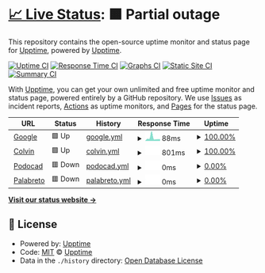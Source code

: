 # [📈 Live Status](https://upptime.github.io/upptime): <!--live status--> **🟧 Partial outage**

This repository contains the open-source uptime monitor and status page for [Upptime](https://upptime.js.org), powered by [Upptime](https://github.com/upptime/upptime).

[![Uptime CI](https://github.com/upptime/upptime/workflows/Uptime%20CI/badge.svg)](https://github.com/upptime/upptime/actions?query=workflow%3A%22Uptime+CI%22)
[![Response Time CI](https://github.com/upptime/upptime/workflows/Response%20Time%20CI/badge.svg)](https://github.com/upptime/upptime/actions?query=workflow%3A%22Response+Time+CI%22)
[![Graphs CI](https://github.com/upptime/upptime/workflows/Graphs%20CI/badge.svg)](https://github.com/upptime/upptime/actions?query=workflow%3A%22Graphs+CI%22)
[![Static Site CI](https://github.com/upptime/upptime/workflows/Static%20Site%20CI/badge.svg)](https://github.com/upptime/upptime/actions?query=workflow%3A%22Static+Site+CI%22)
[![Summary CI](https://github.com/upptime/upptime/workflows/Summary%20CI/badge.svg)](https://github.com/upptime/upptime/actions?query=workflow%3A%22Summary+CI%22)

With [Upptime](https://upptime.js.org), you can get your own unlimited and free uptime monitor and status page, powered entirely by a GitHub repository. We use [Issues](https://github.com/upptime/upptime/issues) as incident reports, [Actions](https://github.com/upptime/upptime/actions) as uptime monitors, and [Pages](https://upptime.github.io/upptime) for the status page.

<!--start: status pages-->
<!-- This summary is generated by Upptime (https://github.com/upptime/upptime) -->
<!-- Do not edit this manually, your changes will be overwritten -->
<!-- prettier-ignore -->
| URL | Status | History | Response Time | Uptime |
| --- | ------ | ------- | ------------- | ------ |
| <img alt="" src="https://icons.duckduckgo.com/ip3/www.google.com.ico" height="13"> [Google](https://www.google.com) | 🟩 Up | [google.yml](https://github.com/xavicorral/CheckSites/commits/HEAD/history/google.yml) | <details><summary><img alt="Response time graph" src="./graphs/google/response-time-week.png" height="20"> 88ms</summary><br><a href="https://upptime.github.io/upptime/history/google"><img alt="Response time 102" src="https://img.shields.io/endpoint?url=https%3A%2F%2Fraw.githubusercontent.com%2Fxavicorral%2FCheckSites%2FHEAD%2Fapi%2Fgoogle%2Fresponse-time.json"></a><br><a href="https://upptime.github.io/upptime/history/google"><img alt="24-hour response time 81" src="https://img.shields.io/endpoint?url=https%3A%2F%2Fraw.githubusercontent.com%2Fxavicorral%2FCheckSites%2FHEAD%2Fapi%2Fgoogle%2Fresponse-time-day.json"></a><br><a href="https://upptime.github.io/upptime/history/google"><img alt="7-day response time 88" src="https://img.shields.io/endpoint?url=https%3A%2F%2Fraw.githubusercontent.com%2Fxavicorral%2FCheckSites%2FHEAD%2Fapi%2Fgoogle%2Fresponse-time-week.json"></a><br><a href="https://upptime.github.io/upptime/history/google"><img alt="30-day response time 92" src="https://img.shields.io/endpoint?url=https%3A%2F%2Fraw.githubusercontent.com%2Fxavicorral%2FCheckSites%2FHEAD%2Fapi%2Fgoogle%2Fresponse-time-month.json"></a><br><a href="https://upptime.github.io/upptime/history/google"><img alt="1-year response time 102" src="https://img.shields.io/endpoint?url=https%3A%2F%2Fraw.githubusercontent.com%2Fxavicorral%2FCheckSites%2FHEAD%2Fapi%2Fgoogle%2Fresponse-time-year.json"></a></details> | <details><summary><a href="https://upptime.github.io/upptime/history/google">100.00%</a></summary><a href="https://upptime.github.io/upptime/history/google"><img alt="All-time uptime 100.00%" src="https://img.shields.io/endpoint?url=https%3A%2F%2Fraw.githubusercontent.com%2Fxavicorral%2FCheckSites%2FHEAD%2Fapi%2Fgoogle%2Fuptime.json"></a><br><a href="https://upptime.github.io/upptime/history/google"><img alt="24-hour uptime 100.00%" src="https://img.shields.io/endpoint?url=https%3A%2F%2Fraw.githubusercontent.com%2Fxavicorral%2FCheckSites%2FHEAD%2Fapi%2Fgoogle%2Fuptime-day.json"></a><br><a href="https://upptime.github.io/upptime/history/google"><img alt="7-day uptime 100.00%" src="https://img.shields.io/endpoint?url=https%3A%2F%2Fraw.githubusercontent.com%2Fxavicorral%2FCheckSites%2FHEAD%2Fapi%2Fgoogle%2Fuptime-week.json"></a><br><a href="https://upptime.github.io/upptime/history/google"><img alt="30-day uptime 100.00%" src="https://img.shields.io/endpoint?url=https%3A%2F%2Fraw.githubusercontent.com%2Fxavicorral%2FCheckSites%2FHEAD%2Fapi%2Fgoogle%2Fuptime-month.json"></a><br><a href="https://upptime.github.io/upptime/history/google"><img alt="1-year uptime 100.00%" src="https://img.shields.io/endpoint?url=https%3A%2F%2Fraw.githubusercontent.com%2Fxavicorral%2FCheckSites%2FHEAD%2Fapi%2Fgoogle%2Fuptime-year.json"></a></details>
| <img alt="" src="https://icons.duckduckgo.com/ip3/www.thecolvinco.com.ico" height="13"> [Colvin](https://www.thecolvinco.com) | 🟩 Up | [colvin.yml](https://github.com/xavicorral/CheckSites/commits/HEAD/history/colvin.yml) | <details><summary><img alt="Response time graph" src="./graphs/colvin/response-time-week.png" height="20"> 801ms</summary><br><a href="https://upptime.github.io/upptime/history/colvin"><img alt="Response time 910" src="https://img.shields.io/endpoint?url=https%3A%2F%2Fraw.githubusercontent.com%2Fxavicorral%2FCheckSites%2FHEAD%2Fapi%2Fcolvin%2Fresponse-time.json"></a><br><a href="https://upptime.github.io/upptime/history/colvin"><img alt="24-hour response time 723" src="https://img.shields.io/endpoint?url=https%3A%2F%2Fraw.githubusercontent.com%2Fxavicorral%2FCheckSites%2FHEAD%2Fapi%2Fcolvin%2Fresponse-time-day.json"></a><br><a href="https://upptime.github.io/upptime/history/colvin"><img alt="7-day response time 801" src="https://img.shields.io/endpoint?url=https%3A%2F%2Fraw.githubusercontent.com%2Fxavicorral%2FCheckSites%2FHEAD%2Fapi%2Fcolvin%2Fresponse-time-week.json"></a><br><a href="https://upptime.github.io/upptime/history/colvin"><img alt="30-day response time 904" src="https://img.shields.io/endpoint?url=https%3A%2F%2Fraw.githubusercontent.com%2Fxavicorral%2FCheckSites%2FHEAD%2Fapi%2Fcolvin%2Fresponse-time-month.json"></a><br><a href="https://upptime.github.io/upptime/history/colvin"><img alt="1-year response time 928" src="https://img.shields.io/endpoint?url=https%3A%2F%2Fraw.githubusercontent.com%2Fxavicorral%2FCheckSites%2FHEAD%2Fapi%2Fcolvin%2Fresponse-time-year.json"></a></details> | <details><summary><a href="https://upptime.github.io/upptime/history/colvin">100.00%</a></summary><a href="https://upptime.github.io/upptime/history/colvin"><img alt="All-time uptime 99.98%" src="https://img.shields.io/endpoint?url=https%3A%2F%2Fraw.githubusercontent.com%2Fxavicorral%2FCheckSites%2FHEAD%2Fapi%2Fcolvin%2Fuptime.json"></a><br><a href="https://upptime.github.io/upptime/history/colvin"><img alt="24-hour uptime 100.00%" src="https://img.shields.io/endpoint?url=https%3A%2F%2Fraw.githubusercontent.com%2Fxavicorral%2FCheckSites%2FHEAD%2Fapi%2Fcolvin%2Fuptime-day.json"></a><br><a href="https://upptime.github.io/upptime/history/colvin"><img alt="7-day uptime 100.00%" src="https://img.shields.io/endpoint?url=https%3A%2F%2Fraw.githubusercontent.com%2Fxavicorral%2FCheckSites%2FHEAD%2Fapi%2Fcolvin%2Fuptime-week.json"></a><br><a href="https://upptime.github.io/upptime/history/colvin"><img alt="30-day uptime 100.00%" src="https://img.shields.io/endpoint?url=https%3A%2F%2Fraw.githubusercontent.com%2Fxavicorral%2FCheckSites%2FHEAD%2Fapi%2Fcolvin%2Fuptime-month.json"></a><br><a href="https://upptime.github.io/upptime/history/colvin"><img alt="1-year uptime 99.99%" src="https://img.shields.io/endpoint?url=https%3A%2F%2Fraw.githubusercontent.com%2Fxavicorral%2FCheckSites%2FHEAD%2Fapi%2Fcolvin%2Fuptime-year.json"></a></details>
| <img alt="" src="https://icons.duckduckgo.com/ip3/www.podocad.net.ico" height="13"> [Podocad](https://www.podocad.net) | 🟥 Down | [podocad.yml](https://github.com/xavicorral/CheckSites/commits/HEAD/history/podocad.yml) | <details><summary><img alt="Response time graph" src="./graphs/podocad/response-time-week.png" height="20"> 0ms</summary><br><a href="https://upptime.github.io/upptime/history/podocad"><img alt="Response time 6141" src="https://img.shields.io/endpoint?url=https%3A%2F%2Fraw.githubusercontent.com%2Fxavicorral%2FCheckSites%2FHEAD%2Fapi%2Fpodocad%2Fresponse-time.json"></a><br><a href="https://upptime.github.io/upptime/history/podocad"><img alt="24-hour response time 0" src="https://img.shields.io/endpoint?url=https%3A%2F%2Fraw.githubusercontent.com%2Fxavicorral%2FCheckSites%2FHEAD%2Fapi%2Fpodocad%2Fresponse-time-day.json"></a><br><a href="https://upptime.github.io/upptime/history/podocad"><img alt="7-day response time 0" src="https://img.shields.io/endpoint?url=https%3A%2F%2Fraw.githubusercontent.com%2Fxavicorral%2FCheckSites%2FHEAD%2Fapi%2Fpodocad%2Fresponse-time-week.json"></a><br><a href="https://upptime.github.io/upptime/history/podocad"><img alt="30-day response time 0" src="https://img.shields.io/endpoint?url=https%3A%2F%2Fraw.githubusercontent.com%2Fxavicorral%2FCheckSites%2FHEAD%2Fapi%2Fpodocad%2Fresponse-time-month.json"></a><br><a href="https://upptime.github.io/upptime/history/podocad"><img alt="1-year response time 4856" src="https://img.shields.io/endpoint?url=https%3A%2F%2Fraw.githubusercontent.com%2Fxavicorral%2FCheckSites%2FHEAD%2Fapi%2Fpodocad%2Fresponse-time-year.json"></a></details> | <details><summary><a href="https://upptime.github.io/upptime/history/podocad">0.00%</a></summary><a href="https://upptime.github.io/upptime/history/podocad"><img alt="All-time uptime 58.23%" src="https://img.shields.io/endpoint?url=https%3A%2F%2Fraw.githubusercontent.com%2Fxavicorral%2FCheckSites%2FHEAD%2Fapi%2Fpodocad%2Fuptime.json"></a><br><a href="https://upptime.github.io/upptime/history/podocad"><img alt="24-hour uptime 0.00%" src="https://img.shields.io/endpoint?url=https%3A%2F%2Fraw.githubusercontent.com%2Fxavicorral%2FCheckSites%2FHEAD%2Fapi%2Fpodocad%2Fuptime-day.json"></a><br><a href="https://upptime.github.io/upptime/history/podocad"><img alt="7-day uptime 0.00%" src="https://img.shields.io/endpoint?url=https%3A%2F%2Fraw.githubusercontent.com%2Fxavicorral%2FCheckSites%2FHEAD%2Fapi%2Fpodocad%2Fuptime-week.json"></a><br><a href="https://upptime.github.io/upptime/history/podocad"><img alt="30-day uptime 4.67%" src="https://img.shields.io/endpoint?url=https%3A%2F%2Fraw.githubusercontent.com%2Fxavicorral%2FCheckSites%2FHEAD%2Fapi%2Fpodocad%2Fuptime-month.json"></a><br><a href="https://upptime.github.io/upptime/history/podocad"><img alt="1-year uptime 44.47%" src="https://img.shields.io/endpoint?url=https%3A%2F%2Fraw.githubusercontent.com%2Fxavicorral%2FCheckSites%2FHEAD%2Fapi%2Fpodocad%2Fuptime-year.json"></a></details>
| <img alt="" src="https://icons.duckduckgo.com/ip3/www.palabreto.com.ico" height="13"> [Palabreto](https://www.palabreto.com) | 🟥 Down | [palabreto.yml](https://github.com/xavicorral/CheckSites/commits/HEAD/history/palabreto.yml) | <details><summary><img alt="Response time graph" src="./graphs/palabreto/response-time-week.png" height="20"> 0ms</summary><br><a href="https://upptime.github.io/upptime/history/palabreto"><img alt="Response time 0" src="https://img.shields.io/endpoint?url=https%3A%2F%2Fraw.githubusercontent.com%2Fxavicorral%2FCheckSites%2FHEAD%2Fapi%2Fpalabreto%2Fresponse-time.json"></a><br><a href="https://upptime.github.io/upptime/history/palabreto"><img alt="24-hour response time 0" src="https://img.shields.io/endpoint?url=https%3A%2F%2Fraw.githubusercontent.com%2Fxavicorral%2FCheckSites%2FHEAD%2Fapi%2Fpalabreto%2Fresponse-time-day.json"></a><br><a href="https://upptime.github.io/upptime/history/palabreto"><img alt="7-day response time 0" src="https://img.shields.io/endpoint?url=https%3A%2F%2Fraw.githubusercontent.com%2Fxavicorral%2FCheckSites%2FHEAD%2Fapi%2Fpalabreto%2Fresponse-time-week.json"></a><br><a href="https://upptime.github.io/upptime/history/palabreto"><img alt="30-day response time 0" src="https://img.shields.io/endpoint?url=https%3A%2F%2Fraw.githubusercontent.com%2Fxavicorral%2FCheckSites%2FHEAD%2Fapi%2Fpalabreto%2Fresponse-time-month.json"></a><br><a href="https://upptime.github.io/upptime/history/palabreto"><img alt="1-year response time 0" src="https://img.shields.io/endpoint?url=https%3A%2F%2Fraw.githubusercontent.com%2Fxavicorral%2FCheckSites%2FHEAD%2Fapi%2Fpalabreto%2Fresponse-time-year.json"></a></details> | <details><summary><a href="https://upptime.github.io/upptime/history/palabreto">0.00%</a></summary><a href="https://upptime.github.io/upptime/history/palabreto"><img alt="All-time uptime 0.00%" src="https://img.shields.io/endpoint?url=https%3A%2F%2Fraw.githubusercontent.com%2Fxavicorral%2FCheckSites%2FHEAD%2Fapi%2Fpalabreto%2Fuptime.json"></a><br><a href="https://upptime.github.io/upptime/history/palabreto"><img alt="24-hour uptime 0.00%" src="https://img.shields.io/endpoint?url=https%3A%2F%2Fraw.githubusercontent.com%2Fxavicorral%2FCheckSites%2FHEAD%2Fapi%2Fpalabreto%2Fuptime-day.json"></a><br><a href="https://upptime.github.io/upptime/history/palabreto"><img alt="7-day uptime 0.00%" src="https://img.shields.io/endpoint?url=https%3A%2F%2Fraw.githubusercontent.com%2Fxavicorral%2FCheckSites%2FHEAD%2Fapi%2Fpalabreto%2Fuptime-week.json"></a><br><a href="https://upptime.github.io/upptime/history/palabreto"><img alt="30-day uptime 4.67%" src="https://img.shields.io/endpoint?url=https%3A%2F%2Fraw.githubusercontent.com%2Fxavicorral%2FCheckSites%2FHEAD%2Fapi%2Fpalabreto%2Fuptime-month.json"></a><br><a href="https://upptime.github.io/upptime/history/palabreto"><img alt="1-year uptime 0.00%" src="https://img.shields.io/endpoint?url=https%3A%2F%2Fraw.githubusercontent.com%2Fxavicorral%2FCheckSites%2FHEAD%2Fapi%2Fpalabreto%2Fuptime-year.json"></a></details>

<!--end: status pages-->

[**Visit our status website →**](https://upptime.github.io/upptime)

## 📄 License

- Powered by: [Upptime](https://github.com/upptime/upptime)
- Code: [MIT](./LICENSE) © [Upptime](https://upptime.js.org)
- Data in the `./history` directory: [Open Database License](https://opendatacommons.org/licenses/odbl/1-0/)
